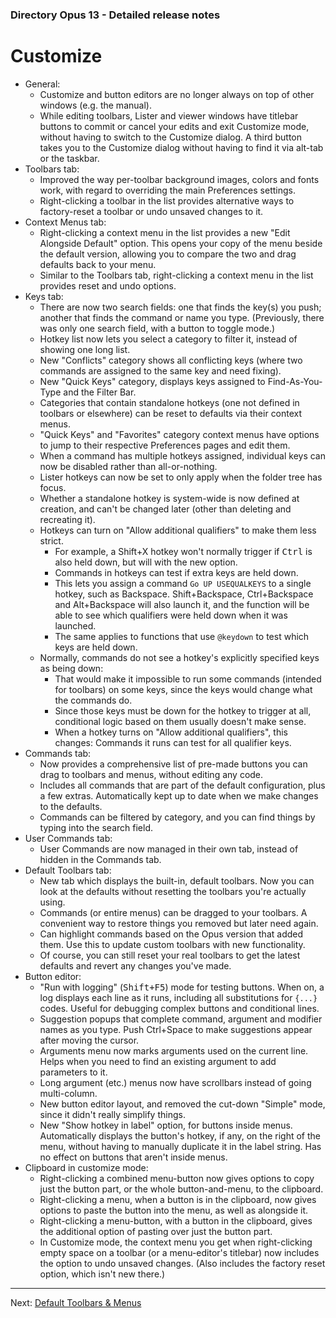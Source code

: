 ### Directory Opus 13 - Detailed release notes

# Customize

- General:
  - Customize and button editors are no longer always on top of other windows (e.g. the manual).
  - While editing toolbars, Lister and viewer windows have titlebar buttons to commit or cancel your edits and exit Customize mode, without having to switch to the Customize dialog. A third button takes you to the Customize dialog without having to find it via alt-tab or the taskbar.
- Toolbars tab:
  - Improved the way per-toolbar background images, colors and fonts work, with regard to overriding the main Preferences settings.
  - Right-clicking a toolbar in the list provides alternative ways to factory-reset a toolbar or undo unsaved changes to it.
- Context Menus tab:
  - Right-clicking a context menu in the list provides a new "Edit Alongside Default" option. This opens your copy of the menu beside the default version, allowing you to compare the two and drag defaults back to your menu.
  - Similar to the Toolbars tab, right-clicking a context menu in the list provides reset and undo options.
- Keys tab:
  - There are now two search fields: one that finds the key(s) you push; another that finds the command or name you type. (Previously, there was only one search field, with a button to toggle mode.)
  - Hotkey list now lets you select a category to filter it, instead of showing one long list.
  - New "Conflicts" category shows all conflicting keys (where two commands are assigned to the same key and need fixing).
  - New "Quick Keys" category, displays keys assigned to Find-As-You-Type and the Filter Bar.
  - Categories that contain standalone hotkeys (one not defined in toolbars or elsewhere) can be reset to defaults via their context menus.
  - "Quick Keys" and "Favorites" category context menus have options to jump to their respective Preferences pages and edit them.
  - When a command has multiple hotkeys assigned, individual keys can now be disabled rather than all-or-nothing.
  - Lister hotkeys can now be set to only apply when the folder tree has focus.
  - Whether a standalone hotkey is system-wide is now defined at creation, and can't be changed later (other than deleting and recreating it).
  - Hotkeys can turn on "Allow additional qualifiers" to make them less strict.
    - For example, a Shift+X hotkey won't normally trigger if <kbd>Ctrl</kbd> is also held down, but will with the new option.
    - Commands in hotkeys can test if extra keys are held down.
    - This lets you assign a command `Go UP USEQUALKEYS` to a single hotkey, such as Backspace. Shift+Backspace, Ctrl+Backspace and Alt+Backspace will also launch it, and the function will be able to see which qualifiers were held down when it was launched.
    - The same applies to functions that use `@keydown` to test which keys are held down.
  - Normally, commands do not see a hotkey's explicitly specified keys as being down:
    - That would make it impossible to run some commands (intended for toolbars) on some keys, since the keys would change what the commands do.
    - Since those keys must be down for the hotkey to trigger at all, conditional logic based on them usually doesn't make sense.
    - When a hotkey turns on "Allow additional qualifiers", this changes: Commands it runs can test for all qualifier keys.
- Commands tab:
  - Now provides a comprehensive list of pre-made buttons you can drag to toolbars and menus, without editing any code.
  - Includes all commands that are part of the default configuration, plus a few extras. Automatically kept up to date when we make changes to the defaults.
  - Commands can be filtered by category, and you can find things by typing into the search field.
- User Commands tab:
  - User Commands are now managed in their own tab, instead of hidden in the Commands tab.
- Default Toolbars tab:
  - New tab which displays the built-in, default toolbars. Now you can look at the defaults without resetting the toolbars you're actually using.
  - Commands (or entire menus) can be dragged to your toolbars. A convenient way to restore things you removed but later need again.
  - Can highlight commands based on the Opus version that added them. Use this to update custom toolbars with new functionality.
  - Of course, you can still reset your real toolbars to get the latest defaults and revert any changes you've made.
- Button editor:
  - "Run with logging" (<kbd>Shift+F5</kbd>) mode for testing buttons. When on, a log displays each line as it runs, including all substitutions for `{...}` codes. Useful for debugging complex buttons and conditional lines.
  - Suggestion popups that complete command, argument and modifier names as you type. Push Ctrl+Space to make suggestions appear after moving the cursor.
  - Arguments menu now marks arguments used on the current line. Helps when you need to find an existing argument to add parameters to it.
  - Long argument (etc.) menus now have scrollbars instead of going multi-column.
  - New button editor layout, and removed the cut-down "Simple" mode, since it didn't really simplify things.
  - New "Show hotkey in label" option, for buttons inside menus. Automatically displays the button's hotkey, if any, on the right of the menu, without having to manually duplicate it in the label string. Has no effect on buttons that aren't inside menus.
- Clipboard in customize mode:
  - Right-clicking a combined menu-button now gives options to copy just the button part, or the whole button-and-menu, to the clipboard.
  - Right-clicking a menu, when a button is in the clipboard, now gives options to paste the button into the menu, as well as alongside it.
  - Right-clicking a menu-button, with a button in the clipboard, gives the additional option of pasting over just the button part.
  - In Customize mode, the context menu you get when right-clicking empty space on a toolbar (or a menu-editor's titlebar) now includes the option to undo unsaved changes. (Also includes the factory reset option, which isn't new there.)

------------------------------------------------------------------------

Next: [Default Toolbars & Menus](/Manual/release_history/opus13_detailed/default_toolbars.md)

